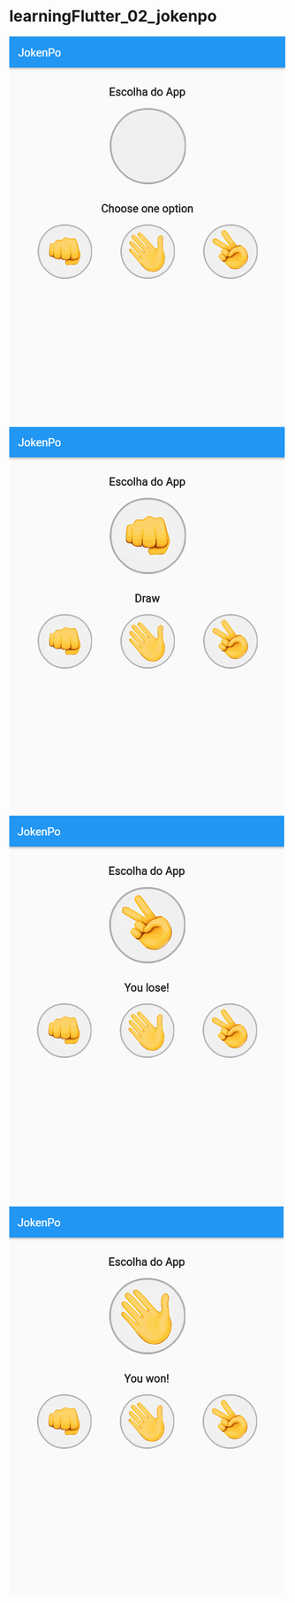 # learningFlutter_02_jokenpo

![My Image](app2_01.png)
![My Image](app2_02.png)
![My Image](app2_03.png)
![My Image](app2_04.png)


